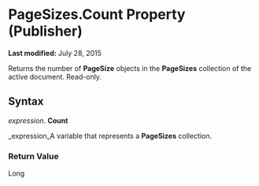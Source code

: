 
# PageSizes.Count Property (Publisher)

 **Last modified:** July 28, 2015

Returns the number of  **PageSize** objects in the **PageSizes** collection of the active document. Read-only.

## Syntax

 _expression_. **Count**

 _expression_A variable that represents a  **PageSizes** collection.


### Return Value

Long

